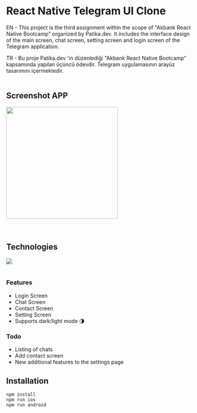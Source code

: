 # React Native Telegram UI Clone

EN - This project is the third assignment within the scope of "Akbank React Native Bootcamp" organized by Patika.dev. It includes the interface design of the main screen, chat screen, setting screen and login screen of the Telegram application.

TR - Bu proje Patika.dev 'in düzenlediği "Akbank React Native Bootcamp" kapsamında yapılan üçüncü ödevdir. Telegram uygulamasının arayüz tasarımını içermektedir.
<br/><br/>

## Screenshot APP

<div style="display:flex; flex-direction:row; margin-right:20px;">
<img src="src/assets/appScreen.gif" width="300" style="margin-right:30px;"/>
</div>
<br/>
<br/>

## Technologies

<img src="https://img.shields.io/badge/React_Native-20232A?style=for-the-badge&logo=react&logoColor=61DAFB">

<br/>
<br/>

### Features

- Login Screen
- Chat Screen
- Contact Screen
- Setting Screen
- Supports dark/light mode 🌗

### Todo

- Listing of chats
- Add contact screen
- New additional features to the settings page

## Installation

```
npm install
npm run ios
npm run android
```

<br/>
<br/>
